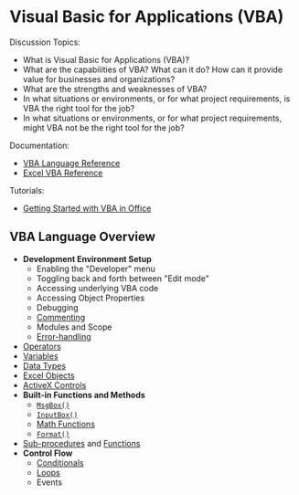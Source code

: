 # Visual Basic for Applications (VBA)

Discussion Topics:

  + What is Visual Basic for Applications (VBA)?
  + What are the capabilities of VBA? What can it do? How can it provide value for businesses and organizations?
  + What are the strengths and weaknesses of VBA?
  + In what situations or environments, or for what project requirements, is VBA the right tool for the job?
  + In what situations or environments, or for what project requirements, might VBA not be the right tool for the job?

Documentation:

  + [VBA Language Reference](https://msdn.microsoft.com/en-us/vba/vba-language-reference)
  + [Excel VBA Reference](https://msdn.microsoft.com/en-us/vba/vba-excel)

Tutorials:

  + [Getting Started with VBA in Office](https://msdn.microsoft.com/en-us/vba/office-shared-vba/articles/getting-started-with-vba-in-office)

## VBA Language Overview

  + **Development Environment Setup**
    + Enabling the "Developer" menu
    + Toggling back and forth between "Edit mode"
    + Accessing underlying VBA code
    + Accessing Object Properties
    + Debugging
    + [Commenting](comments.md)
    + Modules and Scope
    + [Error-handling](error-handling.md)
  + [Operators](https://msdn.microsoft.com/en-us/library/aa338163.aspx)
  + [Variables](variables.md)
  + [Data Types](datatypes.md)
  + [Excel Objects](excel-objects.md)
  + [ActiveX Controls](activex-controls.md)
  + **Built-in Functions and Methods**
    + [`MsgBox()`](functions/msg-box.md)
    + [`InputBox()`](functions/input-box.md)
    + [Math Functions](https://msdn.microsoft.com/en-us/library/aa445143.aspx)
    + [`Format()`](https://msdn.microsoft.com/en-us/vba/language-reference-vba/articles/format-function-visual-basic-for-applications)
  + [Sub-procedures](sub-procedures.md) and [Functions](functions.md)
  + **Control Flow**
    + [Conditionals](conditionals.md)
    + [Loops](loops.md)
    + Events
